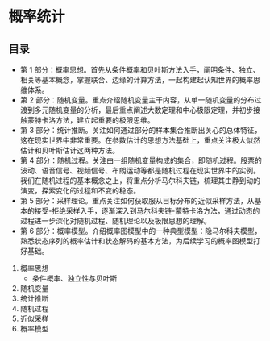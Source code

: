# 概率统计

## 目录

- 第 1 部分：概率思想。首先从条件概率和贝叶斯方法入手，阐明条件、独立、相关等基本概念，掌握联合、边缘的计算方法，一起构建起认知世界的概率思维体系。
- 第 2 部分：随机变量。重点介绍随机变量主干内容，从单一随机变量的分布过渡到多元随机变量的分析，最后重点阐述大数定理和中心极限定理，并初步接触蒙特卡洛方法，建立起重要的极限思维。
- 第 3 部分：统计推断。关注如何通过部分的样本集合推断出关心的总体特征，这在现实世界中非常重要。在参数估计的思想方法基础上，重点关注极大似然估计和贝叶斯估计这两种方法。
- 第 4 部分：随机过程。关注由一组随机变量构成的集合，即随机过程。股票的波动、语音信号、视频信号、布朗运动等都是随机过程在现实世界中的实例。我们在随机过程的基本概念之上，将重点分析马尔科夫链，梳理其由静到动的演变，探索变化的过程和不变的稳态。
- 第 5 部分：采样理论。重点关注如何获取服从目标分布的近似采样方法，从基本的接受-拒绝采样入手，逐渐深入到马尔科夫链-蒙特卡洛方法，通过动态的过程进一步深化对随机过程、随机理论以及极限思想的理解。
- 第 6 部分：概率模型。介绍概率图模型中的一种典型模型：隐马尔科夫模型，熟悉状态序列的概率估计和状态解码的基本方法，为后续学习的概率图模型打好基础。

1. 概率思想
   - 条件概率、独立性与贝叶斯
2. 随机变量
3. 统计推断
4. 随机过程
5. 近似采样
6. 概率模型
